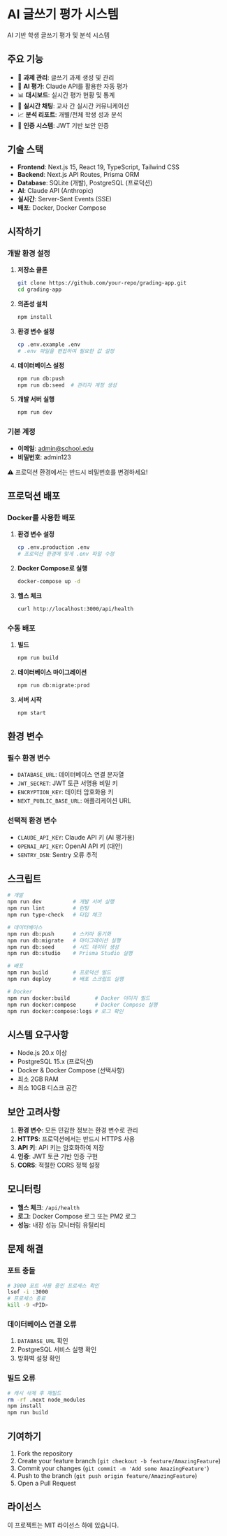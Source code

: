 # AI 글쓰기 평가 시스템

AI 기반 학생 글쓰기 평가 및 분석 시스템

## 주요 기능

- 📝 **과제 관리**: 글쓰기 과제 생성 및 관리
- 🤖 **AI 평가**: Claude API를 활용한 자동 평가
- 📊 **대시보드**: 실시간 평가 현황 및 통계
- 💬 **실시간 채팅**: 교사 간 실시간 커뮤니케이션
- 📈 **분석 리포트**: 개별/전체 학생 성과 분석
- 🔐 **인증 시스템**: JWT 기반 보안 인증

## 기술 스택

- **Frontend**: Next.js 15, React 19, TypeScript, Tailwind CSS
- **Backend**: Next.js API Routes, Prisma ORM
- **Database**: SQLite (개발), PostgreSQL (프로덕션)
- **AI**: Claude API (Anthropic)
- **실시간**: Server-Sent Events (SSE)
- **배포**: Docker, Docker Compose

## 시작하기

### 개발 환경 설정

1. **저장소 클론**
   ```bash
   git clone https://github.com/your-repo/grading-app.git
   cd grading-app
   ```

2. **의존성 설치**
   ```bash
   npm install
   ```

3. **환경 변수 설정**
   ```bash
   cp .env.example .env
   # .env 파일을 편집하여 필요한 값 설정
   ```

4. **데이터베이스 설정**
   ```bash
   npm run db:push
   npm run db:seed  # 관리자 계정 생성
   ```

5. **개발 서버 실행**
   ```bash
   npm run dev
   ```

### 기본 계정

- **이메일**: admin@school.edu
- **비밀번호**: admin123

⚠️ 프로덕션 환경에서는 반드시 비밀번호를 변경하세요!

## 프로덕션 배포

### Docker를 사용한 배포

1. **환경 변수 설정**
   ```bash
   cp .env.production .env
   # 프로덕션 환경에 맞게 .env 파일 수정
   ```

2. **Docker Compose로 실행**
   ```bash
   docker-compose up -d
   ```

3. **헬스 체크**
   ```bash
   curl http://localhost:3000/api/health
   ```

### 수동 배포

1. **빌드**
   ```bash
   npm run build
   ```

2. **데이터베이스 마이그레이션**
   ```bash
   npm run db:migrate:prod
   ```

3. **서버 시작**
   ```bash
   npm start
   ```

## 환경 변수

### 필수 환경 변수

- `DATABASE_URL`: 데이터베이스 연결 문자열
- `JWT_SECRET`: JWT 토큰 서명용 비밀 키
- `ENCRYPTION_KEY`: 데이터 암호화용 키
- `NEXT_PUBLIC_BASE_URL`: 애플리케이션 URL

### 선택적 환경 변수

- `CLAUDE_API_KEY`: Claude API 키 (AI 평가용)
- `OPENAI_API_KEY`: OpenAI API 키 (대안)
- `SENTRY_DSN`: Sentry 오류 추적

## 스크립트

```bash
# 개발
npm run dev          # 개발 서버 실행
npm run lint         # 린팅
npm run type-check   # 타입 체크

# 데이터베이스
npm run db:push      # 스키마 동기화
npm run db:migrate   # 마이그레이션 실행
npm run db:seed      # 시드 데이터 생성
npm run db:studio    # Prisma Studio 실행

# 배포
npm run build        # 프로덕션 빌드
npm run deploy       # 배포 스크립트 실행

# Docker
npm run docker:build        # Docker 이미지 빌드
npm run docker:compose      # Docker Compose 실행
npm run docker:compose:logs # 로그 확인
```

## 시스템 요구사항

- Node.js 20.x 이상
- PostgreSQL 15.x (프로덕션)
- Docker & Docker Compose (선택사항)
- 최소 2GB RAM
- 최소 10GB 디스크 공간

## 보안 고려사항

1. **환경 변수**: 모든 민감한 정보는 환경 변수로 관리
2. **HTTPS**: 프로덕션에서는 반드시 HTTPS 사용
3. **API 키**: API 키는 암호화하여 저장
4. **인증**: JWT 토큰 기반 인증 구현
5. **CORS**: 적절한 CORS 정책 설정

## 모니터링

- **헬스 체크**: `/api/health`
- **로그**: Docker Compose 로그 또는 PM2 로그
- **성능**: 내장 성능 모니터링 유틸리티

## 문제 해결

### 포트 충돌
```bash
# 3000 포트 사용 중인 프로세스 확인
lsof -i :3000
# 프로세스 종료
kill -9 <PID>
```

### 데이터베이스 연결 오류
1. `DATABASE_URL` 확인
2. PostgreSQL 서비스 실행 확인
3. 방화벽 설정 확인

### 빌드 오류
```bash
# 캐시 삭제 후 재빌드
rm -rf .next node_modules
npm install
npm run build
```

## 기여하기

1. Fork the repository
2. Create your feature branch (`git checkout -b feature/AmazingFeature`)
3. Commit your changes (`git commit -m 'Add some AmazingFeature'`)
4. Push to the branch (`git push origin feature/AmazingFeature`)
5. Open a Pull Request

## 라이선스

이 프로젝트는 MIT 라이선스 하에 있습니다.